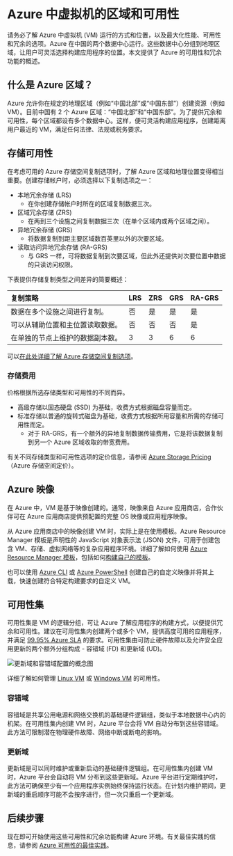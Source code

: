 # Azure 中虚拟机的区域和可用性
请务必了解 Azure 中虚拟机 (VM) 运行的方式和位置，以及最大化性能、可用性和冗余的选项。Azure 在中国的两个数据中心运行。这些数据中心分组到地理区域，让用户可灵活选择构建应用程序的位置。本文提供了 Azure 的可用性和冗余功能的概述。

## 什么是 Azure 区域？
Azure 允许你在规定的地理区域（例如“中国北部”或“中国东部”）创建资源（例如 VM）。目前中国有 2 个 Azure 区域：“中国北部”和“中国东部”。为了提供冗余和可用性，每个区域都设有多个数据中心。这样，便可灵活构建应用程序，创建距离用户最近的 VM，满足任何法律、法规或税务要求。

## 存储可用性
在考虑可用的 Azure 存储空间复制选项时，了解 Azure 区域和地理位置变得相当重要。创建存储帐户时，必须选择以下复制选项之一：

- 本地冗余存储 (LRS)
    - 在你创建存储帐户时所在的区域复制数据三次。
- 区域冗余存储 (ZRS)
    - 在两到三个设施之间复制数据三次（在单个区域内或两个区域之间）。
- 异地冗余存储 (GRS)
    - 将数据复制到距主要区域数百英里以外的次要区域。
- 读取访问异地冗余存储 (RA-GRS)
    - 与 GRS 一样，可将数据复制到次要区域，但此外还提供对次要位置中数据的只读访问权限。

下表提供存储复制类型之间差异的简要概述：

| 复制策略 | LRS | ZRS | GRS | RA-GRS |
|:----------------------------------------------------------------------------|:----|:----|:----|:-------|
| 数据在多个设施之间进行复制。 | 否 | 是 | 是 | 是 |
| 可以从辅助位置和主位置读取数据。 | 否 | 否 | 否 | 是 |
| 在单独的节点上维护的数据副本数。 | 3 | 3 | 6 | 6 |

可以[在此处详细了解 Azure 存储空间复制选项](/documentation/articles/storage-redundancy/)。

### 存储费用
价格根据所选存储类型和可用性的不同而异。

- 高级存储以固态硬盘 (SSD) 为基础，收费方式根据磁盘容量而定。
- 标准存储以普通的旋转式磁盘为基础，收费方式根据所用容量和所需的存储可用性而定。
    - 对于 RA-GRS，有一个额外的异地复制数据传输费用，它是将该数据复制到另一个 Azure 区域收取的带宽费用。

有关不同存储类型和可用性选项的定价信息，请参阅 [Azure Storage Pricing](/pricing/details/storage/)（Azure 存储空间定价）。


## Azure 映像
在 Azure 中，VM 是基于映像创建的。通常，映像来自 Azure 应用商店，合作伙伴可在 Azure 应用商店提供预配置的完整 OS 映像或应用程序映像。

从 Azure 应用商店中的映像创建 VM 时，实际上是在使用模板。Azure Resource Manager 模板是声明性的 JavaScript 对象表示法 (JSON) 文件，可用于创建包含 VM、存储、虚拟网络等的复杂应用程序环境。详细了解如何使用 [Azure Resource Manager 模板](/documentation/articles/resource-group-overview/)，包括如何[构建自己的模板](/documentation/articles/resource-group-authoring-templates/)。

也可以使用 [Azure CLI](/documentation/articles/virtual-machines-linux-upload-vhd/) 或 [Azure PowerShell](/documentation/articles/virtual-machines-windows-upload-image/) 创建自己的自定义映像并将其上载，快速创建符合特定构建要求的自定义 VM。

## 可用性集
可用性集是 VM 的逻辑分组，可让 Azure 了解应用程序的构建方式，以便提供冗余和可用性。建议在可用性集内创建两个或多个 VM，提供高度可用的应用程序，并满足 [99\.95% Azure SLA](/support/sla/virtual-machines/) 的要求。可用性集由可防止硬件故障以及允许安全应用更新的两个额外分组构成 - 容错域 (FD) 和更新域 (UD)。

![更新域和容错域配置的概念图](./media/virtual-machines-common-regions-and-availability/ud-fd-configuration.png)  


详细了解如何管理 [Linux VM](/documentation/articles/virtual-machines-linux-manage-availability/) 或 [Windows VM](/documentation/articles/virtual-machines-windows-manage-availability/) 的可用性。

### 容错域
容错域是共享公用电源和网络交换机的基础硬件逻辑组，类似于本地数据中心内的机架。在可用性集内创建 VM 时，Azure 平台会将 VM 自动分布到这些容错域。此方法可限制潜在物理硬件故障、网络中断或断电的影响。

### 更新域
更新域是可以同时维护或重新启动的基础硬件逻辑组。在可用性集内创建 VM 时，Azure 平台会自动将 VM 分布到这些更新域。Azure 平台进行定期维护时，此方法可确保至少有一个应用程序实例始终保持运行状态。在计划内维护期间，更新域的重启顺序可能不会按序进行，但一次只重启一个更新域。


## 后续步骤
现在即可开始使用这些可用性和冗余功能构建 Azure 环境。有关最佳实践的信息，请参阅 [Azure 可用性的最佳实践](/documentation/articles/best-practices-availability-checklist/)。

<!---HONumber=Mooncake_1114_2016-->